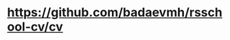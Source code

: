 <h1><a href="https://github.com/badaevmh/rsschool-cv/cv.md">https://github.com/badaevmh/rsschool-cv/cv</a></h1>
